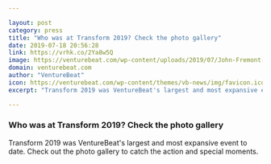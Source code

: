```yaml
---

layout: post
category: press
title: "Who was at Transform 2019? Check the photo gallery"
date: 2019-07-18 20:56:28
link: https://vrhk.co/2Ya8w5Q
image: https://venturebeat.com/wp-content/uploads/2019/07/John-Fremont-Co-Founder-Chief-Strategy-Officer-Hypergiant-Heidi-Messer-Cofounder-and-Chairperson-Collective.jpg?w=1200&strip=all
domain: venturebeat.com
author: "VentureBeat"
icon: https://venturebeat.com/wp-content/themes/vb-news/img/favicon.ico
excerpt: "Transform 2019 was VentureBeat's largest and most expansive event to date. Check out the photo gallery to catch the action and special moments."

---
```


### Who was at Transform 2019? Check the photo gallery

Transform 2019 was VentureBeat's largest and most expansive event to date. Check out the photo gallery to catch the action and special moments.